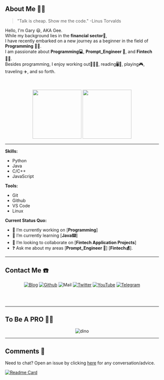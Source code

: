 ## About Me  👨‍💼

> "Talk is cheap. Show me the code."
> -Linus Torvalds

Hello, I'm Gary 😃, AKA Gee. 
</br>
While my background lies in the **financial sector💸**,
</br>
I have recently embarked on a new journey as a beginner in the field of **Programming** 👨‍💻.
</br>
I am passionate about **Programming💻**, **Prompt_Engineer 🤖**, and **Fintech👨‍💻**. 
</br>
Besides programming, I enjoy working out🏋🏼‍♂️, reading🖥📖, playing🎮, traveling ✈️, and so forth.

</br>

</div>
<p align="center">
  <img height="160" src="https://github-readme-stats-one-jet-43.vercel.app/api/top-langs/?username=hougarry&layout=compact&hide=html&theme=react"/>
  <img height="160" src="https://github-readme-stats-one-jet-43.vercel.app/api?username=hougarry&show_icons=true&theme=react&include_all_commits=true"/>
</p>


---

**Skills:**
- Python 
- Java
- C/C++
- JavaScript

**Tools:**
- Git 
- Github 
- VS Code
- Linux

**Current Status Quo:**

- 🔭 I’m currently working on [**Programming**]
- 🌱 I’m currently learning [**Java⌨️**]
- 👯 I’m looking to collaborate on [**Fintech Application Projects**]
- ❓ Ask me about my areas [**Prompt_Engineer 🤖**] [**Fintech💰**]. 

---

## Contact Me  ☎️

<div align=center>
  
[![Blog](https://img.shields.io/badge/Blog-00FFFF?style=for-the-badge&logo=blogger&logoColor=white)](https://www.garyhou2023.info/)
[![Github](https://img.shields.io/badge/GitHub-100000?style=for-the-badge&logo=github&logoColor=white)](https://github.com/hougarry)
![Mail](https://img.shields.io/badge/Gmail-EA4335?style=for-the-badge&logo=gmail&logoColor=white)
[![Twitter](https://img.shields.io/badge/Twitter-1DA1F2?style=for-the-badge&logo=twitter&logoColor=white)](https://twitter.com/garry02061)
[![YouTube](https://img.shields.io/badge/YouTube-C4302B?style=for-the-badge&logo=youtube&logoColor=white)](https://www.youtube.com/@garryhou9639/)
[![Telegram](https://img.shields.io/badge/Telegram-0088CC?style=for-the-badge&logo=telegram&logoColor=white)](https://t.me/Gary_Hou)
</div>

</br>
</br>

---

##  To Be A PRO  👨‍🚒

<div align=center>

![dino](https://gitee.com/skykeyjoker/PicCloud/raw/master/img/dino.gif)
  
</div>

---
## Comments  💬
Need to chat? Open an issue by clicking [here](https://github.com/hougarry/Gittalk_comments/issues/new) for any conversation/advice. 


[![Readme Card](https://github-readme-stats-one-jet-43.vercel.app/api/pin/?username=hougarry&repo=Games_learn_Java_Python)](https://github.com/anuraghazra/Games_learn_Java_Python)
